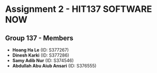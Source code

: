 # Assignment 2 - HIT137 SOFTWARE NOW 
## Group 137 - Members

- **Hoang Ha Le** (ID: S377267)
- **Dinesh Karki** (ID: S377286)
- **Samy Adib Nur** (ID: S374546)
- **Abdullah Abu Aiub Ansari** (ID: S376555)

